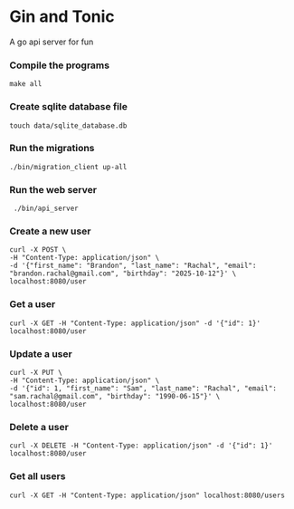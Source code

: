 # Gin and Tonic
A go api server for fun


### Compile the programs

    make all

### Create sqlite database file

    touch data/sqlite_database.db

### Run the migrations

    ./bin/migration_client up-all

###  Run the web server

     ./bin/api_server

### Create a new user

    curl -X POST \
    -H "Content-Type: application/json" \
    -d '{"first_name": "Brandon", "last_name": "Rachal", "email": "brandon.rachal@gmail.com", "birthday": "2025-10-12"}' \
    localhost:8080/user

### Get a user

    curl -X GET -H "Content-Type: application/json" -d '{"id": 1}' localhost:8080/user

### Update a user

    curl -X PUT \
    -H "Content-Type: application/json" \
    -d '{"id": 1, "first_name": "Sam", "last_name": "Rachal", "email": "sam.rachal@gmail.com", "birthday": "1990-06-15"}' \
    localhost:8080/user

### Delete a user

    curl -X DELETE -H "Content-Type: application/json" -d '{"id": 1}' localhost:8080/user

### Get all users

    curl -X GET -H "Content-Type: application/json" localhost:8080/users

